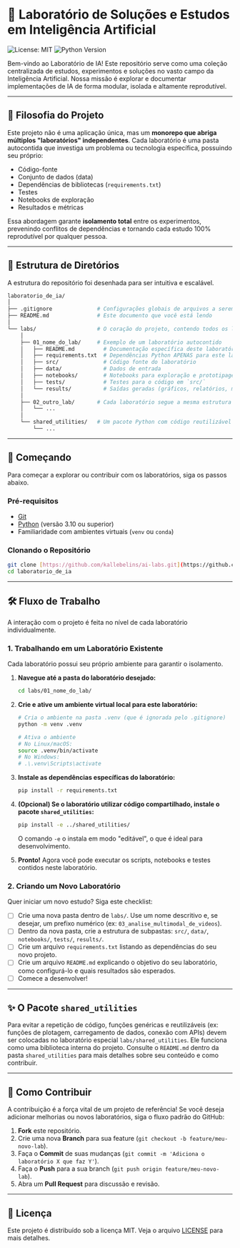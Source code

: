 # 🔬 Laboratório de Soluções e Estudos em Inteligência Artificial

![License: MIT](https://img.shields.io/badge/License-MIT-blue.svg)
![Python Version](https://img.shields.io/badge/python-3.10+-brightgreen.svg)

Bem-vindo ao Laboratório de IA! Este repositório serve como uma coleção centralizada de estudos, experimentos e soluções no vasto campo da Inteligência Artificial. Nossa missão é explorar e documentar implementações de IA de forma modular, isolada e altamente reprodutível.

---

## 🎯 Filosofia do Projeto

Este projeto não é uma aplicação única, mas um **monorepo que abriga múltiplos "laboratórios" independentes**. Cada laboratório é uma pasta autocontida que investiga um problema ou tecnologia específica, possuindo seu próprio:

-   Código-fonte
-   Conjunto de dados (data)
-   Dependências de bibliotecas (`requirements.txt`)
-   Testes
-   Notebooks de exploração
-   Resultados e métricas

Essa abordagem garante **isolamento total** entre os experimentos, prevenindo conflitos de dependências e tornando cada estudo 100% reprodutível por qualquer pessoa.

---

## 📂 Estrutura de Diretórios

A estrutura do repositório foi desenhada para ser intuitiva e escalável.

```sh
laboratorio_de_ia/
│
├── .gitignore              # Configurações globais de arquivos a serem ignorados
├── README.md               # Este documento que você está lendo
│
└── labs/                   # O coração do projeto, contendo todos os laboratórios
    │
    ├── 01_nome_do_lab/     # Exemplo de um laboratório autocontido
    │   ├── README.md         # Documentação específica deste laboratório
    │   ├── requirements.txt  # Dependências Python APENAS para este laboratório
    │   ├── src/              # Código fonte do laboratório
    │   ├── data/             # Dados de entrada
    │   ├── notebooks/        # Notebooks para exploração e prototipagem
    │   ├── tests/            # Testes para o código em `src/`
    │   └── results/          # Saídas geradas (gráficos, relatórios, métricas)
    │
    ├── 02_outro_lab/       # Cada laboratório segue a mesma estrutura interna
    │   └── ...
    │
    └── shared_utilities/   # Um pacote Python com código reutilizável entre os labs
        └── ...
````

-----

## 🚀 Começando

Para começar a explorar ou contribuir com os laboratórios, siga os passos abaixo.

### Pré-requisitos

  - [Git](https://git-scm.com/)
  - [Python](https://www.python.org/downloads/) (versão 3.10 ou superior)
  - Familiaridade com ambientes virtuais (`venv` ou `conda`)

### Clonando o Repositório

```bash
git clone [https://github.com/kallebelins/ai-labs.git](https://github.com/kallebelins/ai-labs.git)
cd laboratorio_de_ia
```

-----

## 🛠️ Fluxo de Trabalho

A interação com o projeto é feita no nível de cada laboratório individualmente.

### 1\. Trabalhando em um Laboratório Existente

Cada laboratório possui seu próprio ambiente para garantir o isolamento.

1.  **Navegue até a pasta do laboratório desejado:**

    ```bash
    cd labs/01_nome_do_lab/
    ```

2.  **Crie e ative um ambiente virtual local para este laboratório:**

    ```bash
    # Cria o ambiente na pasta .venv (que é ignorada pelo .gitignore)
    python -m venv .venv

    # Ativa o ambiente
    # No Linux/macOS:
    source .venv/bin/activate
    # No Windows:
    # .\.venv\Scripts\activate
    ```

3.  **Instale as dependências específicas do laboratório:**

    ```bash
    pip install -r requirements.txt
    ```

4.  **(Opcional) Se o laboratório utilizar código compartilhado, instale o pacote `shared_utilities`:**

    ```bash
    pip install -e ../shared_utilities/
    ```

    O comando `-e` o instala em modo "editável", o que é ideal para desenvolvimento.

5.  **Pronto\!** Agora você pode executar os scripts, notebooks e testes contidos neste laboratório.

### 2\. Criando um Novo Laboratório

Quer iniciar um novo estudo? Siga este checklist:

  - [ ] Crie uma nova pasta dentro de `labs/`. Use um nome descritivo e, se desejar, um prefixo numérico (ex: `03_analise_multimodal_de_videos`).
  - [ ] Dentro da nova pasta, crie a estrutura de subpastas: `src/`, `data/`, `notebooks/`, `tests/`, `results/`.
  - [ ] Crie um arquivo `requirements.txt` listando as dependências do seu novo projeto.
  - [ ] Crie um arquivo `README.md` explicando o objetivo do seu laboratório, como configurá-lo e quais resultados são esperados.
  - [ ] Comece a desenvolver\!

-----

## ✨ O Pacote `shared_utilities`

Para evitar a repetição de código, funções genéricas e reutilizáveis (ex: funções de plotagem, carregamento de dados, conexão com APIs) devem ser colocadas no laboratório especial `labs/shared_utilities`. Ele funciona como uma biblioteca interna do projeto. Consulte o `README.md` dentro da pasta `shared_utilities` para mais detalhes sobre seu conteúdo e como contribuir.

-----

## 🤝 Como Contribuir

A contribuição é a força vital de um projeto de referência\! Se você deseja adicionar melhorias ou novos laboratórios, siga o fluxo padrão do GitHub:

1.  **Fork** este repositório.
2.  Crie uma nova **Branch** para sua feature (`git checkout -b feature/meu-novo-lab`).
3.  Faça o **Commit** de suas mudanças (`git commit -m 'Adiciona o laboratório X que faz Y'`).
4.  Faça o **Push** para a sua branch (`git push origin feature/meu-novo-lab`).
5.  Abra um **Pull Request** para discussão e revisão.

-----

## 📄 Licença

Este projeto é distribuído sob a licença MIT. Veja o arquivo [LICENSE](https://www.google.com/search?q=LICENSE) para mais detalhes.
